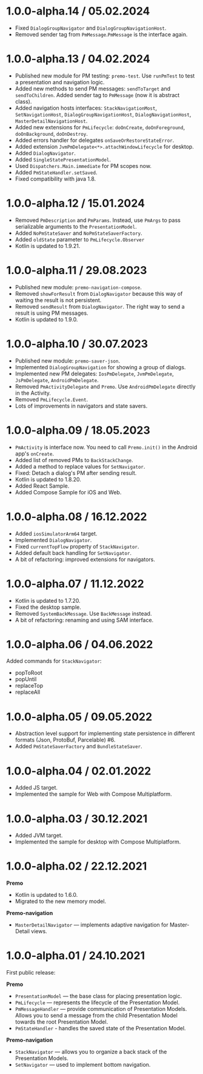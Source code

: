 # 1.0.0-alpha.14 / 05.02.2024
- Fixed `DialogGroupNavigator` and `DialogGroupNavigationHost`.
- Removed sender tag from `PmMessage`.`PmMessage` is the interface again.

# 1.0.0-alpha.13 / 04.02.2024
- Published new module for PM testing: `premo-test`. Use `runPmTest` to test a presentation and navigation logic.
- Added new methods to send PM messages: `sendToTarget` and `sendToChildren`. Added sender tag to `PmMessage` (now it is abstract class).
- Added navigation hosts interfaces: `StackNavigationMost`, `SetNavigationHost`, `DialogGroupNavigationHost`, `DialogNavigationHost`, `MasterDetailNavigationHost`.
- Added new extensions for `PmLifecycle`: `doOnCreate`, `doOnForeground`, `doOnBackground`, `doOnDestroy`.
- Added errors handler for delegates `onSaveOrRestoreStateError`.
- Added extension `JvmPmDelegate<*>.attachWindowLifecycle` for desktop.
- Added `DialogNavigator`.
- Added `SingleStatePresentationModel`.
- Used `Dispatchers.Main.immediate` for PM scopes now.
- Added `PmStateHandler.setSaved`. 
- Fixed compatibility with java 1.8.

# 1.0.0-alpha.12 / 15.01.2024
- Removed `PmDescription` and `PmParams`. Instead, use `PmArgs` to pass serializable arguments to the `PresentationModel`.
- Added `NoPmStateSaver` and `NoPmStateSaverFactory`.
- Added `oldState` parameter to `PmLifecycle.Observer`
- Kotlin is updated to 1.9.21.

# 1.0.0-alpha.11 / 29.08.2023
- Published new module: `premo-navigation-compose`.
- Removed `showForResult` from `DialogNavigator` because this way of waiting the result is not persistent.
- Removed `sendResult` from `DialogNavigator`. The right way to send a result is using PM messages.
- Kotlin is updated to 1.9.0.

# 1.0.0-alpha.10 / 30.07.2023
- Published new module: `premo-saver-json`.
- Implemented `DialogGroupNavigation` for showing a group of dialogs.
- Implemented new PM delegates: `IosPmDelegate`, `JvmPmDelegate`, `JsPmDelegate`, `AndroidPmDelegate`.
- Removed `PmActivityDelegate` and `Premo`. Use `AndroidPmDelegate` directly in the Activity.
- Removed `PmLifecycle.Event`.
- Lots of improvements in navigators and state savers.

# 1.0.0-alpha.09 / 18.05.2023
- `PmActivity` is interface now. You need to call `Premo.init()` in the Android app's `onCreate`.
- Added list of removed PMs to `BackStackChange`.
- Added a method to replace values for `SetNavigator`.
- Fixed: Detach a dialog's PM after sending result.
- Kotlin is updated to 1.8.20.
- Added React Sample.
- Added Compose Sample for iOS and Web.

# 1.0.0-alpha.08 / 16.12.2022
- Added `iosSimulatorArm64` target.
- Implemented `DialogNavigator`.
- Fixed `currentTopFlow` property of `StackNavigator`.
- Added default back handling for `SetNavigator`.
- A bit of refactoring: improved extensions for navigators.

# 1.0.0-alpha.07 / 11.12.2022
- Kotlin is updated to 1.7.20.
- Fixed the desktop sample.
- Removed `SystemBackMessage`. Use `BackMessage` instead.
- A bit of refactoring: renaming and using SAM interface.

# 1.0.0-alpha.06 / 04.06.2022
Added commands for `StackNavigator`:
- popToRoot
- popUntil
- replaceTop
- replaceAll

# 1.0.0-alpha.05 / 09.05.2022
- Abstraction level support for implementing state persistence in different formats (Json, ProtoBuf, Parcelable) #6.
- Added `PmStateSaverFactory` and `BundleStateSaver`. 

# 1.0.0-alpha.04 / 02.01.2022
- Added JS target.
- Implemented the sample for Web with Compose Multiplatform.

# 1.0.0-alpha.03 / 30.12.2021
- Added JVM target.
- Implemented the sample for desktop with Compose Multiplatform.

# 1.0.0-alpha.02 / 22.12.2021
**Premo**
- Kotlin is updated to 1.6.0.
- Migrated to the new memory model.

**Premo-navigation**
- `MasterDetailNavigator` — implements adaptive navigation for Master-Detail views.

# 1.0.0-alpha.01 / 24.10.2021
First public release:

**Premo**
- `PresentationModel` — the base class for placing presentation logic.
- `PmLifecycle` — represents the lifecycle of the Presentation Model.
- `PmMessageHandler` — provide communication of Presentation Models. Allows you to send a message from the child Presentation Model towards the root Presentation Model.
- `PmStateHandler` - handles the saved state of the Presentation Model.

**Premo-navigation**
- `StackNavigator` — allows you to organize a back stack of the Presentation Models.
- `SetNavigator` — used to implement bottom navigation.
